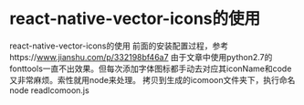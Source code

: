 # react-native-vector-icons的使用
react-native-vector-icons的使用
前面的安装配置过程，参考https://www.jianshu.com/p/332198bf46a7
由于文章中使用python2.7的fonttools一直不出效果。但每次添加字体图标都手动去对应其iconName和code又非常麻烦。索性就用node来处理。
拷贝到生成的icomoon文件夹下，执行命名node readIcomoon.js


